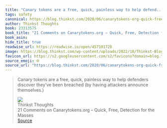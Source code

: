 ```yaml
---
title: "Canary tokens are a free, quick, painless way to help defend..."
tags: safety
canonical: https://blog.thinkst.com/2020/06/canarytokens-org-quick-free-detection-for-the-masses-2.html
author: Thinkst Thoughts
book: 23313575
book_title: "21 Comments on Canarytokens.org – Quick, Free, Detection for the Masses"
book_asin: 
hide_title: true
readwise_url: https://readwise.io/open/457101728
image: https://blog.thinkst.com/wp-content/uploads/2022/10/Thinkst-Blog-Social-Media-Banner.png
favicon_url: https://s2.googleusercontent.com/s2/favicons?domain=blog.thinkst.com
source_emoji: 🌐
source_url: "https://blog.thinkst.com/2020/06/canarytokens-org-quick-free-detection-for-the-masses-2.html#:~:text=Canary%20tokens%20are,attackers%20announce%20themselves.%29"
---
```


> Canary tokens are a free, quick, painless way to help defenders discover they’ve been breached (by having attackers announce themselves.)
> <div class="quoteback-footer"><div class="quoteback-avatar"><img class="mini-favicon" src="https://s2.googleusercontent.com/s2/favicons?domain=blog.thinkst.com"></div><div class="quoteback-metadata"><div class="metadata-inner"><span style="display:none">FROM:</span><div aria-label="Thinkst Thoughts" class="quoteback-author"> Thinkst Thoughts</div><div aria-label="21 Comments on Canarytokens.org – Quick, Free, Detection for the Masses" class="quoteback-title"> 21 Comments on Canarytokens.org – Quick, Free, Detection for the Masses</div></div></div><div class="quoteback-backlink"><a target="_blank" aria-label="go to the full text of this quotation" rel="noopener" href="https://blog.thinkst.com/2020/06/canarytokens-org-quick-free-detection-for-the-masses-2.html#:~:text=Canary%20tokens%20are,attackers%20announce%20themselves.%29" class="quoteback-arrow"> Source</a></div></div>